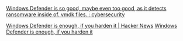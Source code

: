 
[Windows Defender is so good, maybe even too good, as it detects ransomware inside of. vmdk files. : cybersecurity](https://old.reddit.com/r/cybersecurity/comments/yexkzm/windows_defender_is_so_good_maybe_even_too_good)

[Windows Defender is enough, if you harden it | Hacker News](https://news.ycombinator.com/item?id=30580444)
[Windows Defender is enough, if you harden it](https://0ut3r.space/2022/03/06/windows-defender/)
